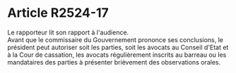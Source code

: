 # Article R2524-17

  
Le rapporteur lit son rapport à l'audience.   
Avant que le commissaire du Gouvernement prononce ses conclusions, le président peut autoriser soit les parties, soit les avocats au Conseil d'Etat et à la Cour de cassation, les avocats régulièrement inscrits au barreau ou les mandataires des parties à présenter brièvement des observations orales.